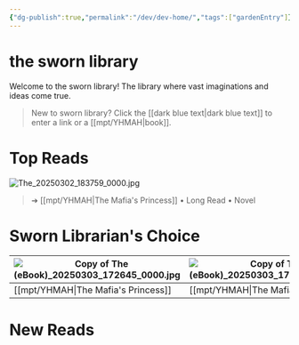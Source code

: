 ```yaml
---
{"dg-publish":true,"permalink":"/dev/dev-home/","tags":["gardenEntry"]}
---
```


# the sworn library
Welcome to the sworn library!
The library where vast imaginations and ideas come true.

> New to sworn library?
Click the [[dark blue text\|dark blue text]] to enter a link or a [[mpt/YHMAH\|book]].

# Top Reads
![The_20250302_183759_0000.jpg](/img/user/a%20storage/The_20250302_183759_0000.jpg)
>  ➔ [[mpt/YHMAH\|The Mafia's Princess]] • Long Read • Novel

# Sworn Librarian's Choice

| ![Copy of The (eBook)_20250303_172645_0000.jpg](/img/user/a%20storage/Copy%20of%20The%20(eBook)_20250303_172645_0000.jpg) | ![Copy of The (eBook)_20250303_172645_0000.jpg](/img/user/a%20storage/Copy%20of%20The%20(eBook)_20250303_172645_0000.jpg) | ![Copy of The (eBook)_20250303_172645_0000.jpg](/img/user/a%20storage/Copy%20of%20The%20(eBook)_20250303_172645_0000.jpg) | ![Copy of The (eBook)_20250303_172645_0000.jpg](/img/user/a%20storage/Copy%20of%20The%20(eBook)_20250303_172645_0000.jpg) | ![Copy of The (eBook)_20250303_172645_0000.jpg](/img/user/a%20storage/Copy%20of%20The%20(eBook)_20250303_172645_0000.jpg) |
| ------------------------------------------------- | ------------------------------------------------- | ------------------------------------------------- | ------------------------------------------------- | ------------------------------------------------- |
| [[mpt/YHMAH\|The Mafia's Princess]]                   | [[mpt/YHMAH\|The Mafia's Princess]]                   | [[mpt/YHMAH\|The Mafia's Princess]]                   | [[YHMAH \|The Mafia's Princess]]                  | [[mpt/YHMAH\|The Mafia's Princess]]                   |

# New Reads